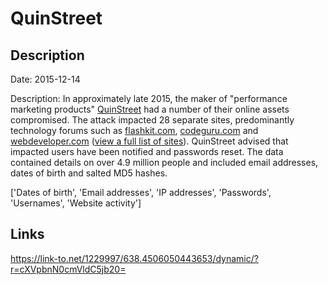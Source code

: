 # QuinStreet

## Description

Date: 2015-12-14

Description:
In approximately late 2015, the maker of &quot;performance marketing products&quot; <a href="http://quinstreet.com/" target="_blank" rel="noopener">QuinStreet</a> had a number of their online assets compromised. The attack impacted 28 separate sites, predominantly technology forums such as <a href="http://quinstreet.com/" target="_blank" rel="noopener">flashkit.com</a>, <a href="http://quinstreet.com/" target="_blank" rel="noopener">codeguru.com</a> and <a href="http://quinstreet.com/" target="_blank" rel="noopener">webdeveloper.com</a> (<a href="http://pastebin.com/raw/6p50GgCV" target="_blank" rel="noopener">view a full list of sites</a>). QuinStreet advised that impacted users have been notified and passwords reset. The data contained details on over 4.9 million people and included email addresses, dates of birth and salted MD5 hashes.


['Dates of birth', 'Email addresses', 'IP addresses', 'Passwords', 'Usernames', 'Website activity']

## Links

https://link-to.net/1229997/638.4506050443653/dynamic/?r=cXVpbnN0cmVldC5jb20=